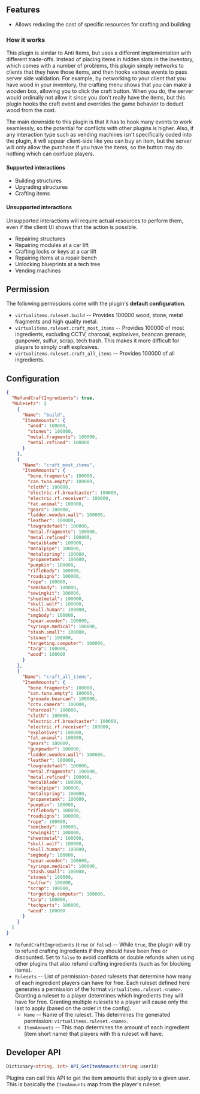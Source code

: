 ## Features

- Allows reducing the cost of specific resources for crafting and building

### How it works

This plugin is similar to Anti Items, but uses a different implementation with different trade-offs. Instead of placing items in hidden slots in the inventory, which comes with a number of problems, this plugin simply networks to clients that they have those items, and then hooks various events to pass server side validation. For example, by networking to your client that you have wood in your inventory, the crafting menu shows that you can make a wooden box, allowing you to click the craft button. When you do, the server would ordinally not allow it since you don't really have the items, but this plugin hooks the craft event and overrides the game behavior to deduct wood from the cost.

The main downside to this plugin is that it has to hook many events to work seamlessly, so the potential for conflicts with other plugins is higher. Also, if any interaction type such as vending machines isn't specifically coded into the plugin, it will appear client-side like you can buy an item, but the server will only allow the purchase if you have the items, so the button may do nothing which can confuse players.

#### Supported interactions

- Building structures
- Upgrading structures
- Crafting items

#### Unsupported interactions

Unsupported interactions will require actual resources to perform them, even if the client UI shows that the action is possible.

- Repairing structures
- Repairing modules at a car lift
- Crafting locks or keys at a car lift
- Repairing items at a repair bench
- Unlocking blueprints at a tech tree
- Vending machines

## Permission

The following permissions come with the plugin's **default configuration**.

- `virtualitems.ruleset.build` -- Provides 100000 wood, stone, metal fragments and high quality metal.
- `virtualitems.ruleset.craft_most_items` -- Provides 100000 of most ingredients, excluding CCTV, charcoal, explosives, beancan grenade, gunpower, sulfur, scrap, tech trash. This makes it more difficult for players to simply craft explosives.
- `virtualitems.ruleset.craft_all_items` -- Provides 100000 of all ingredients.

## Configuration

```json
{
  "RefundCraftIngredients": true,
  "Rulesets": [
    {
      "Name": "build",
      "ItemAmounts": {
        "wood": 100000,
        "stones": 100000,
        "metal.fragments": 100000,
        "metal.refined": 100000
      }
    },
    {
      "Name": "craft_most_items",
      "ItemAmounts": {
        "bone.fragments": 100000,
        "can.tuna.empty": 100000,
        "cloth": 100000,
        "electric.rf.broadcaster": 100000,
        "electric.rf.receiver": 100000,
        "fat.animal": 100000,
        "gears": 100000,
        "ladder.wooden.wall": 100000,
        "leather": 100000,
        "lowgradefuel": 100000,
        "metal.fragments": 100000,
        "metal.refined": 100000,
        "metalblade": 100000,
        "metalpipe": 100000,
        "metalspring": 100000,
        "propanetank": 100000,
        "pumpkin": 100000,
        "riflebody": 100000,
        "roadsigns": 100000,
        "rope": 100000,
        "semibody": 100000,
        "sewingkit": 100000,
        "sheetmetal": 100000,
        "skull.wolf": 100000,
        "skull.human": 100000,
        "smgbody": 100000,
        "spear.wooden": 100000,
        "syringe.medical": 100000,
        "stash.small": 100000,
        "stones": 100000,
        "targeting.computer": 100000,
        "tarp": 100000,
        "wood": 100000
      }
    },
    {
      "Name": "craft_all_items",
      "ItemAmounts": {
        "bone.fragments": 100000,
        "can.tuna.empty": 100000,
        "grenade.beancan": 100000,
        "cctv.camera": 100000,
        "charcoal": 100000,
        "cloth": 100000,
        "electric.rf.broadcaster": 100000,
        "electric.rf.receiver": 100000,
        "explosives": 100000,
        "fat.animal": 100000,
        "gears": 100000,
        "gunpowder": 100000,
        "ladder.wooden.wall": 100000,
        "leather": 100000,
        "lowgradefuel": 100000,
        "metal.fragments": 100000,
        "metal.refined": 100000,
        "metalblade": 100000,
        "metalpipe": 100000,
        "metalspring": 100000,
        "propanetank": 100000,
        "pumpkin": 100000,
        "riflebody": 100000,
        "roadsigns": 100000,
        "rope": 100000,
        "semibody": 100000,
        "sewingkit": 100000,
        "sheetmetal": 100000,
        "skull.wolf": 100000,
        "skull.human": 100000,
        "smgbody": 100000,
        "spear.wooden": 100000,
        "syringe.medical": 100000,
        "stash.small": 100000,
        "stones": 100000,
        "sulfur": 100000,
        "scrap": 100000,
        "targeting.computer": 100000,
        "tarp": 100000,
        "techparts": 100000,
        "wood": 100000
      }
    }
  ]
}
```

- `RefundCraftIngredients` (`true` or `false`) -- While `true`, the plugin will try to refund crafting ingredients if they should have been free or discounted. Set to `false` to avoid conflicts or double refunds when using other plugins that also refund crafting ingredients (such as for blocking items).
- `Rulesets` -- List of permission-based rulesets that determine how many of each ingredient players can have for free. Each ruleset defined here generates a permission of the format `virtualitems.ruleset.<name>`. Granting a ruleset to a player determines which ingredients they will have for free. Granting multiple rulesets to a player will cause only the last to apply (based on the order in the config).
  - `Name` -- Name of the ruleset. This determines the generated permission: `virtualitems.ruleset.<name>`.
  - `ItemAmounts` -- This map determines the amount of each ingredient (item short name) that players with this ruleset will have.

## Developer API

```csharp
Dictionary<string, int> API_GetItemAmounts(string userId)
```

Plugins can call this API to get the item amounts that apply to a given user. This is basically the `ItemAmounts` map from the player's ruleset.
